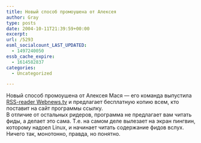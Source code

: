 ```yaml
---
title: Новый способ промоушена от Алексея
author: Gray
type: posts
date: 2004-10-11T21:39:59+00:00
excerpt:
url: /5293
esml_socialcount_LAST_UPDATED:
  - 1497240050
essb_cache_expire:
  - 1614582837
categories:
  - Uncategorized

---
```








Новый способ промоушена от Алексея Мася &#8212; его команда выпустила <a href="http://webnews.tv/" target="_blank">RSS-reader Webnews.tv</a> и предлагает бесплатную копию всем, кто поставит на сайт программы ссылку.  
В отличие от остальных ридеров, программа не предлагает вам читать фиды, а делает это сама. Т.е. на самом деле вылезает на экран пингвин, которому надоел Linux, и начинает читать содержание фидов вслух. Ничего так, монотонно, правда, но понятно.